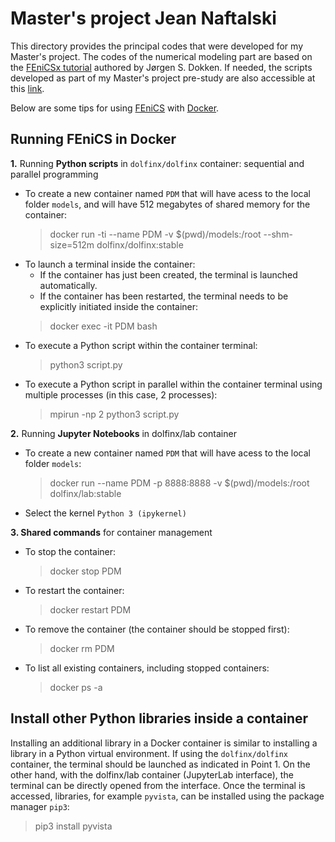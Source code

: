 # Master's project Jean Naftalski

This directory provides the principal codes that were developed for my Master's project. 
The codes of the numerical modeling part are based on the [FEniCSx tutorial](https://jorgensd.github.io/dolfinx-tutorial/index.html#) authored by Jørgen S. Dokken.
If needed, the scripts developed as part of my Master's project pre-study are also accessible at this [link](https://github.com/jeannafta/pre-study).

Below are some tips for using [FEniCS](https://fenicsproject.org/) with [Docker](https://www.docker.com/).

## Running FEniCS in Docker
**1.** Running **Python scripts** in `dolfinx/dolfinx` container: sequential and parallel programming
- To create a new container named `PDM` that will have acess to the local folder  `models`, and will have 512 megabytes of shared memory for the container:
  > docker run -ti --name PDM -v $(pwd)/models:/root --shm-size=512m dolfinx/dolfinx:stable
- To launch a terminal inside the container:
  - If the container has just been created, the terminal is launched automatically.
  - If the container has been restarted, the terminal needs to be explicitly initiated inside the container:
   > docker exec -it PDM bash
- To execute a Python script within the container terminal:
  > python3 script.py
- To execute a Python script in parallel within the container terminal using multiple processes (in this case, 2 processes):
  > mpirun -np 2 python3 script.py

**2.** Running **Jupyter Notebooks** in dolfinx/lab container
- To create a new container named `PDM` that will have acess to the local folder  `models`:
  > docker run --name PDM -p 8888:8888 -v $(pwd)/models:/root dolfinx/lab:stable
- Select the kernel `Python 3 (ipykernel)`

**3. Shared commands** for container management
- To stop the container:
  > docker stop PDM
- To restart the container:
  > docker restart PDM
- To remove the container (the container should be stopped first):
  > docker rm PDM
- To list all existing containers, including stopped containers:
  > docker ps -a


## Install other Python libraries inside a container
Installing an additional library in a Docker container is similar to installing a library in a Python virtual environment. 
If using the `dolfinx/dolfinx` container, the terminal should be launched as indicated in Point 1. On the other hand, with the dolfinx/lab container (JupyterLab interface), the terminal can be directly opened from the interface. Once the terminal is accessed, libraries, for example `pyvista`, can be installed using the package manager `pip3`:
> pip3 install pyvista
